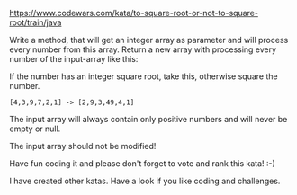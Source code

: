 https://www.codewars.com/kata/to-square-root-or-not-to-square-root/train/java

Write a method, that will get an integer array as parameter and will process every number from this array.
Return a new array with processing every number of the input-array like this:

If the number has an integer square root, take this, otherwise square the number.
```
[4,3,9,7,2,1] -> [2,9,3,49,4,1]
```
The input array will always contain only positive numbers and will never be empty or null.

The input array should not be modified!

Have fun coding it and please don't forget to vote and rank this kata! :-)

I have created other katas. Have a look if you like coding and challenges.
